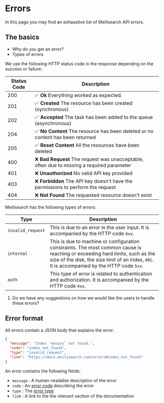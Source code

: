 # Errors

In this page you may find an exhaustive list of Meilisearch API errors.

## The basics

- Why do you get an error?
- Types of errors

We use the following HTTP status code in the response depending on the success or failure:

| Status Code         | Description                                                     |
|---------------------|-----------------------------------------------------------------|
| 200 | ✅ **Ok** Everything worked as expected.                                         |
| 201 | ✅ **Created** The resource has been created (synchronous)                          |
| 202 | ✅  **Accepted** The task has been added to the queue (asynchronous)                 |
| 204 | ✅ **No Content** The resource has been deleted or no content has been returned     |
| 205 | ✅ **Reset Content** All the resources have been deleted                              |
| 400 | ❌ **Bad Request** The request was unacceptable, often due to missing a required parameter|
| 401 | ❌ **Unauthorized** No valid API key provided                                           |
| 403 | ❌ **Forbidden** The API key doesn't have the permissions to perform the request       |
| 404 | ❌ **Not Found** The requested resource doesn't exist                               |

Meilisearch has the following types of errors:

| Type            | Description                                                                                       |
|-----------------|---------------------------------------------------------------------------------------------------|
| `invalid_request` | This is due to an error in the user input. It is accompanied by the HTTP code `4xx`. |
| `internal`        | This is due to machine or configuration constraints. The most common cause is reaching or exceeding hard limits, such as the size of the disk, the size limit of an index, etc. It is accompanied by the HTTP code `5xx`.  |
| `auth`            | This type of error is related to authentication and authorization. It is accompanied by the HTTP code `4xx`. |

1. Do we have any suggestions on  how we would like the users to handle these errors?

## Error format

All errors contain a JSON body that explains the error:

```json
{
  "message": "Index `movies` not found.",
  "code": "index_not_found",
  "type": "invalid_request",
  "link": "https://docs.meilisearch.com/errors#index_not_found"
}
```

An error contains the following fields:

- `message` : A human-readable description of the error
- `code` : An [error code](#error-list) describing the error
- `type` : The [error type](lala)
- `link` : A link to the the relevant section of the documentation
